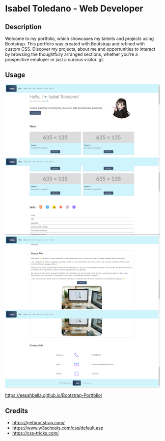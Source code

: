 # Isabel Toledano - Web Developer

## Description

Welcome to my portfolio, which showcases my talents and projects using Bootstrap. This portfolio was created with Bootstrap and refined with custom CSS. Discover my projects, about me and opportunities to interact by browsing the thoughtfully arranged sections, whether you're a prospective employer or just a curious visitor.
git 


## Usage
 
![alt text](images/ss1.png)
![alt text](images/ss2.png)
![alt text](images/ss3.png)
![alt text](images/ss4.png)

https://eesahbella.github.io/Bootstrap-Portfolio/

## Credits

- https://getbootstrap.com/
- https://www.w3schools.com/css/default.asp
- https://css-tricks.com/
